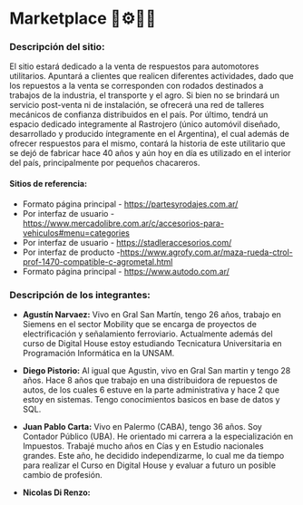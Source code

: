 # Marketplace :truck::gear::hammer::shopping_cart:

### Descripción del sitio:

El sitio estará dedicado a la venta de respuestos para automotores utilitarios. Apuntará a clientes que realicen diferentes actividades, dado que los repuestos a la venta se corresponden con rodados destinados a trabajos de la industria, el transporte y el agro. Si bien no se brindará un servicio post-venta ni de instalación, se ofrecerá una red de talleres mecánicos de confianza distribuidos en el país. 
Por último, tendrá un espacio dedicado integramente al Rastrojero (único automóvil diseñado, desarrollado y producido íntegramente en el Argentina), el cual además de ofrecer respuestos para el mismo, contará la historia de este utilitario que se dejó de fabricar hace 40 años y aún hoy en día es utilizado en el interior del país, principalmente por pequeños chacareros.  

#### Sitios de referencia:
* Formato página principal - https://partesyrodajes.com.ar/
* Por interfaz de usuario - https://www.mercadolibre.com.ar/c/accesorios-para-vehiculos#menu=categories
* Por interfaz de usuario - https://stadleraccesorios.com/
* Por interfaz de producto -https://www.agrofy.com.ar/maza-rueda-ctrol-prof-1470-compatible-c-agrometal.html
* Formato página principal - https://www.autodo.com.ar/

### Descripción de los integrantes:

* **Agustín Narvaez:**
Vivo en Gral San Martín, tengo 26 años, trabajo en Siemens en el sector Mobility que se encarga de proyectos de electrificación y señalamiento ferroviario. Actualmente además del curso de Digital House estoy estudiando Tecnicatura Universitaria en Programación Informática en la UNSAM.

* **Diego Pistorio:**
Al igual que Agustin, vivo en Gral San martin y tengo 28 años. Hace 8 años que trabajo en una distribuidora de repuestos de autos, de los cuales 6 estuve en la parte administrativa y hace 2 que estoy en sistemas. Tengo conocimientos basicos en base de datos y SQL.

* **Juan Pablo Carta:**
Vivo en Palermo (CABA), tengo 36 años. Soy Contador Público (UBA). He orientado mi carrera a la especialización en Impuestos. Trabajé mucho años en Cías y  en Estudio nacionales grandes. Este año, he decidido independizarme, lo cual me da tiempo para realizar el Curso en Digital House y evaluar a futuro un posible cambio de profesión.

* **Nicolas Di Renzo:**

<!-- Probando comentario -->
